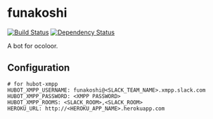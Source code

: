 # funakoshi

[![Build Status][travis-image]][travis-url]
[![Dependency Status][daviddm-image]][daviddm-url]

A bot for ocoloor.

## Configuration

```
# for hubot-xmpp
HUBOT_XMPP_USERNAME: funakoshi@<SLACK_TEAM_NAME>.xmpp.slack.com
HUBOT_XMPP_PASSWORD: <XMPP PASSWORD>
HUBOT_XMPP_ROOMS: <SLACK_ROOM>,<SLACK_ROOM>
HEROKU_URL: http://<HEROKU_APP_NAME>.herokuapp.com
```

[travis-url]: https://travis-ci.org/ocoloor/funakoshi
[travis-image]: https://travis-ci.org/ocoloor/funakoshi.svg?branch=master
[daviddm-url]: https://david-dm.org/ocoloor/funakoshi
[daviddm-image]: https://david-dm.org/ocoloor/funakoshi.svg
